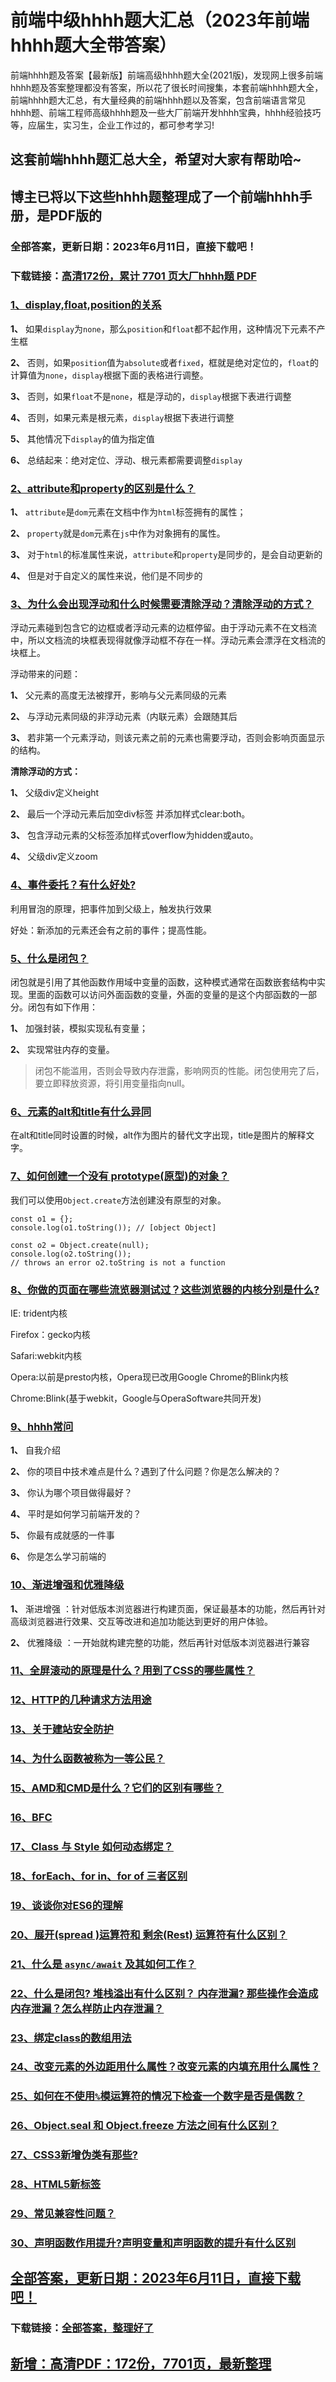 # 前端中级hhhh题大汇总（2023年前端hhhh题大全带答案）

前端hhhh题及答案【最新版】前端高级hhhh题大全(2021版)，发现网上很多前端hhhh题及答案整理都没有答案，所以花了很长时间搜集，本套前端hhhh题大全，前端hhhh题大汇总，有大量经典的前端hhhh题以及答案，包含前端语言常见hhhh题、前端工程师高级hhhh题及一些大厂前端开发hhhh宝典，hhhh经验技巧等，应届生，实习生，企业工作过的，都可参考学习!

## 这套前端hhhh题汇总大全，希望对大家有帮助哈~ 

## 博主已将以下这些hhhh题整理成了一个前端hhhh手册，是PDF版的


### 全部答案，更新日期：2023年6月11日，直接下载吧！
### 下载链接：[高清172份，累计 7701 页大厂hhhh题  PDF](https://gitee.com/souyunku/DevBooks/blob/master/docs/index.md)


### [1、display,float,position的关系](https://gitee.com/souyunku/NewDevBooks/blob/master/docs/前端/前端中级hhhh题大汇总（2021年前端hhhh题大全带答案）.md#1display,float,position的关系)  


**1、** 如果`display`为`none`，那么`position`和`float`都不起作用，这种情况下元素不产生框

**2、** 否则，如果`position`值为`absolute`或者`fixed`，框就是绝对定位的，`float`的计算值为`none`，`display`根据下面的表格进行调整。

**3、** 否则，如果`float`不是`none`，框是浮动的，`display`根据下表进行调整

**4、** 否则，如果元素是根元素，`display`根据下表进行调整

**5、** 其他情况下`display`的值为指定值

**6、** 总结起来：绝对定位、浮动、根元素都需要调整`display`


### [2、attribute和property的区别是什么？](https://gitee.com/souyunku/NewDevBooks/blob/master/docs/前端/前端中级hhhh题大汇总（2021年前端hhhh题大全带答案）.md#2attribute和property的区别是什么)  


**1、** `attribute`是`dom`元素在文档中作为`html`标签拥有的属性；

**2、** `property`就是`dom`元素在`js`中作为对象拥有的属性。

**3、** 对于`html`的标准属性来说，`attribute`和`property`是同步的，是会自动更新的

**4、** 但是对于自定义的属性来说，他们是不同步的


### [3、为什么会出现浮动和什么时候需要清除浮动？清除浮动的方式？](https://gitee.com/souyunku/NewDevBooks/blob/master/docs/前端/前端中级hhhh题大汇总（2021年前端hhhh题大全带答案）.md#3为什么会出现浮动和什么时候需要清除浮动清除浮动的方式)  


浮动元素碰到包含它的边框或者浮动元素的边框停留。由于浮动元素不在文档流中，所以文档流的块框表现得就像浮动框不存在一样。浮动元素会漂浮在文档流的块框上。

浮动带来的问题：

**1、** 父元素的高度无法被撑开，影响与父元素同级的元素

**2、** 与浮动元素同级的非浮动元素（内联元素）会跟随其后

**3、** 若非第一个元素浮动，则该元素之前的元素也需要浮动，否则会影响页面显示的结构。

**清除浮动的方式：**

**1、** 父级div定义height

**2、** 最后一个浮动元素后加空div标签 并添加样式clear:both。

**3、** 包含浮动元素的父标签添加样式overflow为hidden或auto。

**4、** 父级div定义zoom


### [4、事件委托？有什么好处?](https://gitee.com/souyunku/NewDevBooks/blob/master/docs/前端/前端中级hhhh题大汇总（2021年前端hhhh题大全带答案）.md#4事件委托有什么好处)  


利用冒泡的原理，把事件加到父级上，触发执行效果

好处：新添加的元素还会有之前的事件；提高性能。


### [5、什么是闭包？](https://gitee.com/souyunku/NewDevBooks/blob/master/docs/前端/前端中级hhhh题大汇总（2021年前端hhhh题大全带答案）.md#5什么是闭包)  


闭包就是引用了其他函数作用域中变量的函数，这种模式通常在函数嵌套结构中实现。里面的函数可以访问外面函数的变量，外面的变量的是这个内部函数的一部分。闭包有如下作用：

**1、** 加强封装，模拟实现私有变量；

**2、** 实现常驻内存的变量。

> 闭包不能滥用，否则会导致内存泄露，影响网页的性能。闭包使用完了后，要立即释放资源，将引用变量指向null。



### [6、元素的alt和title有什么异同](https://gitee.com/souyunku/NewDevBooks/blob/master/docs/前端/前端中级hhhh题大汇总（2021年前端hhhh题大全带答案）.md#6元素的alt和title有什么异同)  


在alt和title同时设置的时候，alt作为图片的替代文字出现，title是图片的解释文字。


### [7、如何创建一个没有 prototype(原型)的对象？](https://gitee.com/souyunku/NewDevBooks/blob/master/docs/前端/前端中级hhhh题大汇总（2021年前端hhhh题大全带答案）.md#7如何创建一个没有-prototype原型的对象)  


我们可以使用`Object.create`方法创建没有原型的对象。

```
const o1 = {};
console.log(o1.toString()); // [object Object]

const o2 = Object.create(null);
console.log(o2.toString());
// throws an error o2.toString is not a function
```


### [8、你做的页面在哪些流览器测试过？这些浏览器的内核分别是什么?](https://gitee.com/souyunku/NewDevBooks/blob/master/docs/前端/前端中级hhhh题大汇总（2021年前端hhhh题大全带答案）.md#8你做的页面在哪些流览器测试过这些浏览器的内核分别是什么)  


IE: trident内核

Firefox：gecko内核

Safari:webkit内核

Opera:以前是presto内核，Opera现已改用Google Chrome的Blink内核

Chrome:Blink(基于webkit，Google与OperaSoftware共同开发)


### [9、hhhh常问](https://gitee.com/souyunku/NewDevBooks/blob/master/docs/前端/前端中级hhhh题大汇总（2021年前端hhhh题大全带答案）.md#9hhhh常问)  


**1、** 自我介绍

**2、** 你的项目中技术难点是什么？遇到了什么问题？你是怎么解决的？

**3、** 你认为哪个项目做得最好？

**4、** 平时是如何学习前端开发的？

**5、** 你最有成就感的一件事

**6、** 你是怎么学习前端的


### [10、渐进增强和优雅降级](https://gitee.com/souyunku/NewDevBooks/blob/master/docs/前端/前端中级hhhh题大汇总（2021年前端hhhh题大全带答案）.md#10渐进增强和优雅降级)  


**1、** 渐进增强 ：针对低版本浏览器进行构建页面，保证最基本的功能，然后再针对高级浏览器进行效果、交互等改进和追加功能达到更好的用户体验。

**2、** 优雅降级 ：一开始就构建完整的功能，然后再针对低版本浏览器进行兼容


### [11、全屏滚动的原理是什么？用到了CSS的哪些属性？](https://gitee.com/souyunku/NewDevBooks/blob/master/docs/前端/前端中级hhhh题大汇总（2021年前端hhhh题大全带答案）.md#11全屏滚动的原理是什么用到了css的哪些属性)  

### [12、HTTP的几种请求方法用途](https://gitee.com/souyunku/NewDevBooks/blob/master/docs/前端/前端中级hhhh题大汇总（2021年前端hhhh题大全带答案）.md#12http的几种请求方法用途)  

### [13、关于建站安全防护](https://gitee.com/souyunku/NewDevBooks/blob/master/docs/前端/前端中级hhhh题大汇总（2021年前端hhhh题大全带答案）.md#13关于建站安全防护)  

### [14、为什么函数被称为一等公民？](https://gitee.com/souyunku/NewDevBooks/blob/master/docs/前端/前端中级hhhh题大汇总（2021年前端hhhh题大全带答案）.md#14为什么函数被称为一等公民)  

### [15、AMD和CMD是什么？它们的区别有哪些？](https://gitee.com/souyunku/NewDevBooks/blob/master/docs/前端/前端中级hhhh题大汇总（2021年前端hhhh题大全带答案）.md#15和是什么它们的区别有哪些)  

### [16、BFC](https://gitee.com/souyunku/NewDevBooks/blob/master/docs/前端/前端中级hhhh题大汇总（2021年前端hhhh题大全带答案）.md#16bfc)  

### [17、Class 与 Style 如何动态绑定？](https://gitee.com/souyunku/NewDevBooks/blob/master/docs/前端/前端中级hhhh题大汇总（2021年前端hhhh题大全带答案）.md#17class-与-style-如何动态绑定)  

### [18、forEach、for in、for of 三者区别](https://gitee.com/souyunku/NewDevBooks/blob/master/docs/前端/前端中级hhhh题大汇总（2021年前端hhhh题大全带答案）.md#18foreachfor-infor-of-三者区别)  

### [19、谈谈你对ES6的理解](https://gitee.com/souyunku/NewDevBooks/blob/master/docs/前端/前端中级hhhh题大汇总（2021年前端hhhh题大全带答案）.md#19谈谈你对es6的理解)  

### [20、展开(spread )运算符和 剩余(Rest) 运算符有什么区别？](https://gitee.com/souyunku/NewDevBooks/blob/master/docs/前端/前端中级hhhh题大汇总（2021年前端hhhh题大全带答案）.md#20展开spread-运算符和-剩余rest-运算符有什么区别)  

### [21、什么是 `async/await` 及其如何工作？](https://gitee.com/souyunku/NewDevBooks/blob/master/docs/前端/前端中级hhhh题大汇总（2021年前端hhhh题大全带答案）.md#21什么是-async/await-及其如何工作)  

### [22、什么是闭包? 堆栈溢出有什么区别？ 内存泄漏? 那些操作会造成内存泄漏？怎么样防止内存泄漏？](https://gitee.com/souyunku/NewDevBooks/blob/master/docs/前端/前端中级hhhh题大汇总（2021年前端hhhh题大全带答案）.md#22什么是闭包-堆栈溢出有什么区别-内存泄漏-那些操作会造成内存泄漏怎么样防止内存泄漏)  

### [23、绑定class的数组用法](https://gitee.com/souyunku/NewDevBooks/blob/master/docs/前端/前端中级hhhh题大汇总（2021年前端hhhh题大全带答案）.md#23绑定class的数组用法)  

### [24、改变元素的外边距用什么属性？改变元素的内填充用什么属性？](https://gitee.com/souyunku/NewDevBooks/blob/master/docs/前端/前端中级hhhh题大汇总（2021年前端hhhh题大全带答案）.md#24改变元素的外边距用什么属性改变元素的内填充用什么属性)  

### [25、如何在不使用`%`模运算符的情况下检查一个数字是否是偶数？](https://gitee.com/souyunku/NewDevBooks/blob/master/docs/前端/前端中级hhhh题大汇总（2021年前端hhhh题大全带答案）.md#25如何在不使用%模运算符的情况下检查一个数字是否是偶数)  

### [26、Object.seal 和 Object.freeze 方法之间有什么区别？](https://gitee.com/souyunku/NewDevBooks/blob/master/docs/前端/前端中级hhhh题大汇总（2021年前端hhhh题大全带答案）.md#26objectseal-和-objectfreeze-方法之间有什么区别)  

### [27、CSS3新增伪类有那些?](https://gitee.com/souyunku/NewDevBooks/blob/master/docs/前端/前端中级hhhh题大汇总（2021年前端hhhh题大全带答案）.md#27css3新增伪类有那些)  

### [28、HTML5新标签](https://gitee.com/souyunku/NewDevBooks/blob/master/docs/前端/前端中级hhhh题大汇总（2021年前端hhhh题大全带答案）.md#28html5新标签)  

### [29、常见兼容性问题？](https://gitee.com/souyunku/NewDevBooks/blob/master/docs/前端/前端中级hhhh题大汇总（2021年前端hhhh题大全带答案）.md#29常见兼容性问题)  

### [30、声明函数作用提升?声明变量和声明函数的提升有什么区别](https://gitee.com/souyunku/NewDevBooks/blob/master/docs/前端/前端中级hhhh题大汇总（2021年前端hhhh题大全带答案）.md#30声明函数作用提升声明变量和声明函数的提升有什么区别)  






## [全部答案，更新日期：2023年6月11日，直接下载吧！](https://gitee.com/souyunku/DevBooks/blob/master/docs/daan.md)

### 下载链接：[全部答案，整理好了](https://gitee.com/souyunku/NewDevBooks/blob/master/docs/daan.md)




## [新增：高清PDF：172份，7701页，最新整理](https://gitee.com/souyunku/DevBooks/blob/master/docs/daan.md)
